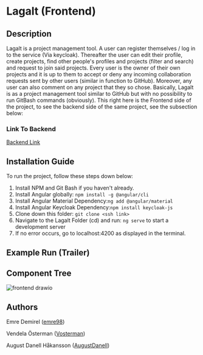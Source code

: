 # Lagalt (Frontend)
## Description
Lagalt is a project management tool. A user can register themselves / log in to the service (Via keycloak). Thereafter the user can edit their profile, create projects, find other people's profiles and projects (filter and search) and request to join said projects. Every user is the owner of their own projects and it is up to them to accept or deny any incoming collaboration requests sent by other users (similar in function to GitHub). Moreover, any user can also comment on any project that they so chose. Basically, Lagalt is as a project management tool similar to GitHub but with no possibility to run GitBash commands (obviously). This right here is the Frontend side of the project, to see the backend side of the same project, see the subsection below:

### Link To Backend
[Backend Link](https://github.com/98emre/Lagalt-Backend)

## Installation Guide
To run the project, follow these steps down below:
1. Install NPM and Git Bash if you haven't already.
2. Install Angular globally: ```npm install -g @angular/cli```
3. Install Angular Material Dependency:```ng add @angular/material```
4. Install Angular Keycloak Dependency:```npm install keycloak-js```
5. Clone down this folder: ```git clone <ssh link>```
6. Navigate to the Lagalt Folder (cd) and run: ```ng serve```  to start a development server 
7. If no error occurs, go to localhost:4200 as displayed in the terminal. 

## Example Run (Trailer) 

## Component Tree
![frontend drawio](https://github.com/AugustDanell/Lagalt-Frontend/assets/70810124/4386af79-56a7-4d0e-b9bd-b32ee1cdc3f8)

## Authors
Emre Demirel ([emre98](https://github.com/98emre))

Vendela Österman ([Vosterman](https://github.com/Vendelaosterman))

August Danell Håkansson ([AugustDanell](https://github.com/AugustDanell))
